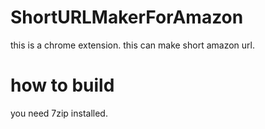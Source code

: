 # ShortURLMakerForAmazon

this is a chrome extension. this can make short amazon url.
 
# how to build

you need 7zip installed.